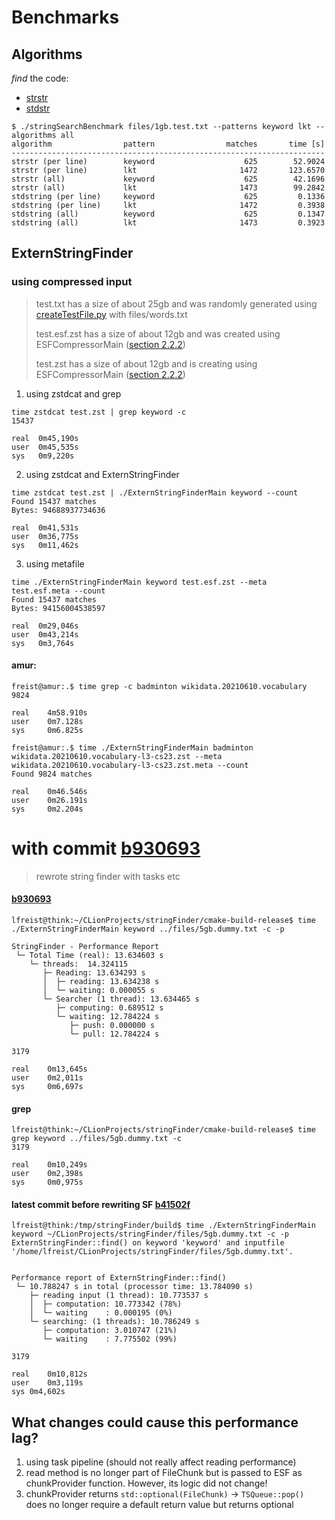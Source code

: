 # Benchmarks

## Algorithms

_find_ the code:
- [strstr](src/string_search_algorithms/using_strstr.h)
- [stdstr](src/string_search_algorithms/using_stdstring.h)

```
$ ./stringSearchBenchmark files/1gb.test.txt --patterns keyword lkt --algorithms all
algorithm                pattern                matches       time [s]
----------------------------------------------------------------------
strstr (per line)        keyword                    625        52.9024
strstr (per line)        lkt                       1472       123.6570
strstr (all)             keyword                    625        42.1696
strstr (all)             lkt                       1473        99.2842
stdstring (per line)     keyword                    625         0.1336
stdstring (per line)     lkt                       1472         0.3938
stdstring (all)          keyword                    625         0.1347
stdstring (all)          lkt                       1473         0.3923
```

## ExternStringFinder

### using compressed input

> test.txt has a size of about 25gb and was randomly generated using [createTestFile.py](scripts/createTestFile.py) with files/words.txt
>
> test.esf.zst has a size of about 12gb and was created using ESFCompressorMain ([section 2.2.2](README.md))
>
> test.zst has a size of about 12gb and is creating using ESFCompressorMain ([section 2.2.2](README.md))

1. using zstdcat and grep

```
time zstdcat test.zst | grep keyword -c
15437

real  0m45,190s
user  0m45,535s
sys   0m9,220s
```

2. using zstdcat and ExternStringFinder
```
time zstdcat test.zst | ./ExternStringFinderMain keyword --count
Found 15437 matches
Bytes: 94688937734636

real  0m41,531s
user  0m36,775s
sys   0m11,462s

```
3. using metafile
```
time ./ExternStringFinderMain keyword test.esf.zst --meta test.esf.meta --count
Found 15437 matches
Bytes: 94156004538597

real  0m29,046s
user  0m43,214s
sys   0m3,764s
```

#### amur:
```
freist@amur:.$ time grep -c badminton wikidata.20210610.vocabulary
9824

real    4m58.910s
user    0m7.128s
sys     0m6.825s

freist@amur:.$ time ./ExternStringFinderMain badminton wikidata.20210610.vocabulary-l3-cs23.zst --meta wikidata.20210610.vocabulary-l3-cs23.zst.meta --count
Found 9824 matches

real    0m46.546s
user    0m26.191s
sys     0m2.204s
```

# with commit [b930693](https://github.com/lfreist/stringFinder/commit/b930693355430a12eb8b6e61faf8bb95adfb58ab)
> rewrote string finder with tasks etc

####  [b930693](https://github.com/lfreist/stringFinder/commit/b930693355430a12eb8b6e61faf8bb95adfb58ab)
```
lfreist@think:~/CLionProjects/stringFinder/cmake-build-release$ time ./ExternStringFinderMain keyword ../files/5gb.dummy.txt -c -p

StringFinder - Performance Report
 └─ Total Time (real): 13.634603 s
    └─ threads:  14.324115
       ├─ Reading: 13.634293 s
       │  ├─ reading: 13.634238 s
       │  └─ waiting: 0.000055 s
       └─ Searcher (1 thread): 13.634465 s
          ├─ computing: 0.689512 s
          └─ waiting: 12.784224 s
             ├─ push: 0.000000 s
             └─ pull: 12.784224 s

3179

real    0m13,645s
user    0m2,011s
sys     0m6,697s
```
#### grep
```
lfreist@think:~/CLionProjects/stringFinder/cmake-build-release$ time grep keyword ../files/5gb.dummy.txt -c
3179

real    0m10,249s
user    0m2,398s
sys     0m0,975s
```
#### latest commit before rewriting SF [b41502f](https://github.com/lfreist/stringFinder/commit/b41502fa74403a1630a004966c4ba6d16a776c94)
```
lfreist@think:/tmp/stringFinder/build$ time ./ExternStringFinderMain keyword ~/CLionProjects/stringFinder/files/5gb.dummy.txt -c -p
ExternStringFinder::find() on keyword 'keyword' and inputfile '/home/lfreist/CLionProjects/stringFinder/files/5gb.dummy.txt'.


Performance report of ExternStringFinder::find()
 └─ 10.788247 s in total (processor time: 13.784090 s)
    ├─ reading input (1 thread): 10.773537 s
    │  ├─ computation: 10.773342 (78%)
    │  └─ waiting    : 0.000195 (0%)
    └─ searching: (1 threads): 10.786249 s
       ├─ computation: 3.010747 (21%)
       └─ waiting    : 7.775502 (99%)

3179

real	0m10,812s
user	0m3,119s
sys	0m4,602s
```

## What changes could cause this performance lag?
1. using task pipeline (should not really affect reading performance)
2. read method is no longer part of FileChunk but is passed to ESF as chunkProvider function. However, its logic did not change!
3. chunkProvider returns `std::optional(FileChunk)` -> `TSQueue::pop()` does no longer require a default return value but returns optional
